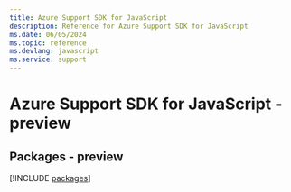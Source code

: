 ```yaml
---
title: Azure Support SDK for JavaScript
description: Reference for Azure Support SDK for JavaScript
ms.date: 06/05/2024
ms.topic: reference
ms.devlang: javascript
ms.service: support
---
```

# Azure Support SDK for JavaScript - preview
## Packages - preview
[!INCLUDE [packages](support-index.md)]